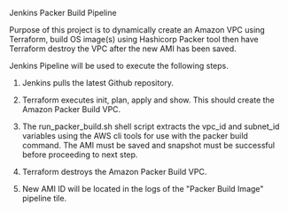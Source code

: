 Jenkins Packer Build Pipeline

Purpose of this project is to dynamically create an Amazon VPC using Terraform, build OS image(s) using Hashicorp Packer tool then have Terraform destroy the VPC after the new AMI has been saved.

Jenkins Pipeline will be used to execute the following steps.

1) Jenkins pulls the latest Github repository.

2) Terraform executes init, plan, apply and show. This should create the Amazon Packer Build VPC.  

3) The run_packer_build.sh shell script extracts the vpc_id and subnet_id variables using the AWS cli tools for use with the packer build command. The AMI must be saved and snapshot must be successful before proceeding to next step.

4) Terraform destroys the Amazon Packer Build VPC.
 
5) New AMI ID will be located in the logs of the "Packer Build Image" pipeline tile.
